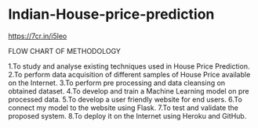# Indian-House-price-prediction


https://7cr.in/i5leo

FLOW CHART OF METHODOLOGY

1.To study and analyse existing techniques used in House Price Prediction.
2.To perform data acquisition of different samples of House Price available on the Internet.
3.To perform pre processing and data cleansing on obtained dataset.
4.To develop and train a Machine Learning model on pre processed data.
5.To develop a user friendly website for end users.
6.To connect my model to the website using Flask.
7.To test and validate the proposed system.
8.To deploy it on the Internet using Heroku and GitHub.
